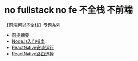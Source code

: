 # no fullstack no fe 不全栈 不前端
【前端何以不全栈】专题系列

- [前提摘要](0-前提摘要.md)
- [Node.js入门指南](1-Node.js入门指南.md)
- [ReactNative安装运行](2-ReactNative安装运行.md)
- [ReactNative路由选择](3-ReactNative路由选择.md)
